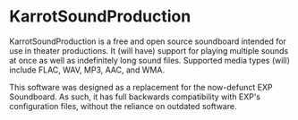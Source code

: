 # KarrotSoundProduction
KarrotSoundProduction is a free and open source soundboard intended for use in theater productions.
It (will have) support for playing multiple sounds at once as well as indefinitely long sound files.
Supported media types (will) include FLAC, WAV, MP3, AAC, and WMA.

This software was designed as a replacement for the now-defunct EXP Soundboard.
As such, it has full backwards compatibility with EXP's configuration files, without the reliance on outdated software.
